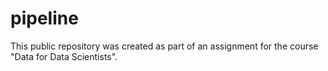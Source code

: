 # pipeline
This public repository was created as part of an assignment for the course "Data for Data Scientists".
